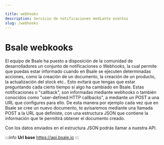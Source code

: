 ```yaml
---

title: webhooks
description: Servicio de notificaciones mediante eventos
slug: /webhooks
---
```


# Bsale webkooks

El equipo de Bsale ha puesto a disposición de la comunidad de desarrolladores un conjunto de notificaciones o Webhooks, la cual permite que puedas estar informado cuando en Bsale se ejecuten determinadas acciones, como la creación de un documento, la creación de un producto, la actualización del stock etc.. Esto evitará que tengas que estar preguntando cada cierto tiempo si algo ha cambiado en Bsale. Estas notificaciones o "callback", son informadas mediante webhooks o también conocidos como "user-defined HTTP callbacks", a mediante un POST a una URL que configures para ello. De esta manera por ejemplo cada vez que en Bsale se cree un nuevo documento, te avisaremos mediante una llamada POST a la URL que definiste, con una estructura JSON que contiene la información que te permitirá obtener el documento creado.

Con los datos enviados en el estructura JSON podrás llamar a nuestra API.

:::info
**Url base**
https://api.bsale.io
:::
